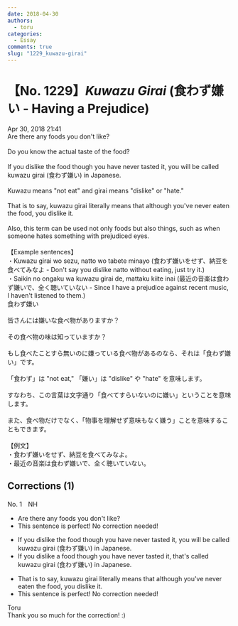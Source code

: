 ```yaml
---
date: 2018-04-30
authors:
  - toru
categories:
  - Essay
comments: true
slug: "1229_kuwazu-girai"
---
```


# 【No. 1229】<strong><em>Kuwazu Girai</strong></em> (食わず嫌い - Having a Prejudice)
<div class="date">Apr 30, 2018 21:41</div>
<div id="post"><div id="body_show_ori">
Are there any foods you don't like?<br/><br/>Do you know the actual taste of the food?<br/><br/>If you dislike the food though you have never tasted it, you will be called kuwazu girai (食わず嫌い) in Japanese.<br/><br/>Kuwazu means "not eat" and girai means "dislike" or "hate."<br/><br/>That is to say, kuwazu girai literally means that although you've never eaten the food, you dislike it.<br/><br/>Also, this term can be used not only foods but also things, such as when someone hates something with prejudiced eyes.<br/><br/>【Example sentences】<br/>・Kuwazu girai wo sezu, natto wo tabete minayo (食わず嫌いをせず、納豆を食べてみなよ - Don't say you dislike natto without eating, just try it.)<br/>・Saikin no ongaku wa kuwazu girai de, mattaku kiite inai (最近の音楽は食わず嫌いで、全く聴いていない - Since I have a prejudice against recent music, I haven't listened to them.)
</div></div>

<!-- more -->

<div id="post_ja"><div id="body_show_mo">
食わず嫌い<br/><br/>皆さんには嫌いな食べ物がありますか？<br/><br/>その食べ物の味は知っていますか？<br/><br/>もし食べたことすら無いのに嫌っている食べ物があるのなら、それは「食わず嫌い」です。<br/><br/>「食わず」は "not eat," 「嫌い」は "dislike" や "hate" を意味します。<br/><br/>すなわち、この言葉は文字通り「食べてすらいないのに嫌い」ということを意味します。<br/><br/>また、食べ物だけでなく、「物事を理解せず意味もなく嫌う」ことを意味することもできます。<br/><br/>【例文】<br/>・食わず嫌いをせず、納豆を食べてみなよ。<br/>・最近の音楽は食わず嫌いで、全く聴いていない。
</div></div>

## Corrections (1)
<div id="block"><div class="first_name"> No. 1　<span class="just_name">NH</span></div><div id="block2">
<ul class="correction_field">
<li class="incorrect">Are there any foods you don't like?</li>
<li class="corrected perfect">This sentence is perfect! No correction needed!</li>
</ul>
<ul class="correction_field">
<li class="incorrect">If you dislike the food though you have never tasted it, you will be called kuwazu girai (食わず嫌い) in Japanese.</li>
<li class="corrected correct">
If you dislike a food though you have never tasted it, that's called kuwazu girai (食わず嫌い) in Japanese.
</li>
</ul>
<ul class="correction_field">
<li class="incorrect">That is to say, kuwazu girai literally means that although you've never eaten the food, you dislike it.</li>
<li class="corrected perfect">This sentence is perfect! No correction needed!</li>
</ul>
</div><div class="name"><span class="just_name">Toru</span><br>
Thank you so much for the correction! :)
</div>
</div>

